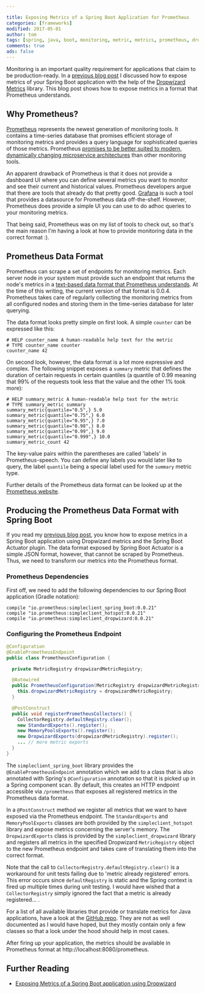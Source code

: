 ```yaml
---

title: Exposing Metrics of a Spring Boot Application for Prometheus
categories: [frameworks]
modified: 2017-05-01
author: tom
tags: [spring, java, boot, monitoring, metric, metrics, prometheus, dropwizard, summary, counter]
comments: true
ads: false
---
```


Monitoring is an important quality requirement for applications that claim to be production-ready.
In a [previous blog post](/transparency-with-spring-boot/)
I discussed how to expose metrics of your Spring Boot application with the 
help of the [Dropwizard Metrics](http://metrics.dropwizard.io/) library. This blog
post shows how to expose metrics in a format that Prometheus understands.
 
## Why Prometheus?

[Prometheus](https://prometheus.io) represents the newest generation of monitoring tools.
It contains a time-series database that promises efficient storage of monitoring 
metrics and provides a query language for sophisticated queries of those metrics.
Prometheus [promises to be better suited to modern, dynamically changing microservice
architectures](https://prometheus.io/docs/introduction/comparison/) than other monitoring tools.

An apparent drawback of Prometheus is that it does not provide a dashboard UI where you
can define several metrics you want to monitor and see their current and historical values.
Prometheus developers argue that there are tools that already do that pretty good. [Grafana](https://grafana.com/)
is such a tool that provides a datasource for Prometheus data off-the-shelf.
However, Prometheus does provide a simple UI you can use to do adhoc queries 
to your monitoring metrics.

That being said, Prometheus was on my list of tools to check out, so that's the main reason
I'm having a look at how to provide monitoring data in the correct format :).

## Prometheus Data Format

Prometheus can scrape a set of endpoints for monitoring metrics. Each server node in your 
system must provide such an endpoint that returns the node's metrics in a [text-based data format that
Prometheus understands](https://prometheus.io/docs/instrumenting/exposition_formats/). 
At the time of this writing, the current version of that format is 0.0.4. Prometheus takes
care of regularly collecting the monitoring metrics from all configured nodes and storing them
in the time-series database for later querying.

The data format looks pretty simple on first look. A simple `counter` can be expressed like this:
 
```
# HELP counter_name A human-readable help text for the metric
# TYPE counter_name counter
counter_name 42
```

On second look, however, the data format is a lot more expressive and complex. The following snippet
exposes a `summary` metric that defines the duration of certain requests in certain quantiles
(a quantile of 0.99 meaning that 99% of the requests took less that the value and the other 1% 
took more):

```
# HELP summary_metric A human-readable help text for the metric
# TYPE summary_metric summary
summary_metric{quantile="0.5",} 5.0
summary_metric{quantile="0.75",} 6.0
summary_metric{quantile="0.95",} 7.0
summary_metric{quantile="0.98",} 8.0
summary_metric{quantile="0.99",} 9.0
summary_metric{quantile="0.999",} 10.0
summary_metric_count 42
```

The key-value pairs within the parentheses are called 'labels' in Prometheus-speech. You can define
any labels you would later like to query, the label `quantile` being a special label used
for the `summary` metric type.

Further details of the Prometheus data format can be looked up at the [Prometheus website](https://prometheus.io/docs/instrumenting/exposition_formats/).

## Producing the Prometheus Data Format with Spring Boot 

If you read my [previous blog post](/transparency-with-spring-boot/), you know how to expose 
metrics in a Spring Boot application using Dropwizard metrics and the Spring Boot Actuator plugin.
The data format exposed by Spring Boot Actuator is a simple JSON format, however, that cannot
be scraped by Prometheus. Thus, we need to transform our metrics into the Prometheus format.

### Prometheus Dependencies

First off, we need to add the following dependencies to our Spring Boot application
(Gradle notation):

```
compile "io.prometheus:simpleclient_spring_boot:0.0.21"
compile "io.prometheus:simpleclient_hotspot:0.0.21"
compile "io.prometheus:simpleclient_dropwizard:0.0.21"
```

### Configuring the Prometheus Endpoint

```java
@Configuration
@EnablePrometheusEndpoint
public class PrometheusConfiguration {

  private MetricRegistry dropwizardMetricRegistry;

  @Autowired
  public PrometheusConfiguration(MetricRegistry dropwizardMetricRegistry) {
    this.dropwizardMetricRegistry = dropwizardMetricRegistry;
  }

  @PostConstruct
  public void registerPrometheusCollectors() {
    CollectorRegistry.defaultRegistry.clear();
    new StandardExports().register();
    new MemoryPoolsExports().register();
    new DropwizardExports(dropwizardMetricRegistry).register();
    ... // more metric exports
  }
}
```

The `simpleclient_spring_boot` library provides the `@EnablePrometheusEndpoint` annotation
which we add to a class that is also annotated with Spring's `@Configuration` annotation
so that it is picked up in a Spring component scan. By default, this creates an HTTP
endpoint accessible via `/prometheus` that exposes all registered metrics in the Prometheus
data format.

In a `@PostConstruct` method we register all metrics that we want to have exposed via the Prometheus
endpoint. The `StandardExports` and `MemoryPoolExports` classes are both provided by the `simpleclient_hotspot`
library and expose metrics concerning the server's memory. The `DropwizardExports` class is provided by the `simpleclient_dropwizard` library
and registers all metrics in the specified Dropwizard `MetricRegistry` object to the new
Prometheus endpoint and takes care of translating them into the correct format.

Note that the call to `CollectorRegistry.defaultRegistry.clear()` is a workaround for 
unit tests failing due to 'metric already registered' errors. This error occurs 
since `defaultRegistry` is static and the Spring context is fired up multiple times during
unit testing. I would have wished that a `CollectorRegistry` simply ignored the fact that
a metric is already registered... .

For a list of all available libraries that provide or translate metrics for Java applications,
have a look at the [GitHub repo](https://github.com/prometheus/client_java). They are not
as well documented as I would have hoped, but they mostly contain only a few classes so that
a look under the hood should help in most cases.

After firing up your application, the metrics should be available in Prometheus format
at http://localhost:8080/prometheus.

## Further Reading

* [Exposing Metrics of a Spring Boot application using Dropwizard](/transparency-with-spring-boot/) 

